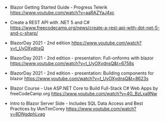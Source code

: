 * Blazor Getting Started Guide - Progress Telerik
https://www.youtube.com/watch?v=aaRAZYaJ4xc

* Create a REST API with .NET 5 and C#
https://www.freecodecamp.org/news/create-a-rest-api-with-dot-net-5-and-c-sharp/

* BlazorDay 2021 - 2nd edition
https://www.youtube.com/watch?v=t_UyOXydnsQ

* BlazorDay 2021 - 2nd edition - presentation: Full-onforms with blazor
https://www.youtube.com/watch?v=t_UyOXydnsQ&t=6758s

* BlazorDay 2021 - 2nd edition - presentation: Building components for blazor
https://www.youtube.com/watch?v=t_UyOXydnsQ&t=8623s

* Blazor Course - Use ASP.NET Core to Build Full-Stack C# Web Apps by freeCodeCamp.org
https://www.youtube.com/watch?v=4G_BzLxa9Nw

* Intro to Blazor Server Side - Includes SQL Data Access and Best Practices by IAmTimCorey
https://www.youtube.com/watch?v=8DNgdphLvag

